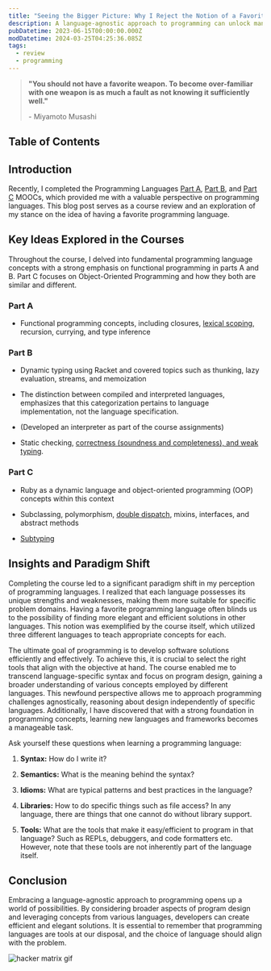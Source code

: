 ```yaml
---
title: "Seeing the Bigger Picture: Why I Reject the Notion of a Favorite Programming Language"
description: A language-agnostic approach to programming can unlock many opportunities. By applying program design principles and concepts from different languages, developers can craft efficient and elegant solutions. It is important to keep in mind that programming languages are tools we can use, and the language choice should match the problem.
pubDatetime: 2023-06-15T00:00:00.000Z
modDatetime: 2024-03-25T04:25:36.085Z
tags:
  - review
  - programming
---
```


> **"You should not have a favorite weapon. To become over-familiar with one weapon is as much a fault as not knowing it sufficiently well."**
>
> \- Miyamoto Musashi

## Table of Contents

## Introduction

Recently, I completed the Programming Languages [Part A](https://www.coursera.org/learn/programming-languages), [Part B](https://www.coursera.org/learn/programming-languages-part-b), and [Part C](https://www.coursera.org/learn/programming-languages-part-c) MOOCs, which provided me with a valuable perspective on programming languages. This blog post serves as a course review and an exploration of my stance on the idea of having a favorite programming language.

## Key Ideas Explored in the Courses

Throughout the course, I delved into fundamental programming language concepts with a strong emphasis on functional programming in parts A and B. Part C focuses on Object-Oriented Programming and how they both are similar and different.

### Part A

- Functional programming concepts, including closures, [lexical scoping](https://hashnode.com/post/clgwfm8mw000c09lfcxqfex2o), recursion, currying, and type inference

### Part B

- Dynamic typing using Racket and covered topics such as thunking, lazy evaluation, streams, and memoization

- The distinction between compiled and interpreted languages, emphasizes that this categorization pertains to language implementation, not the language specification.

- (Developed an interpreter as part of the course assignments)

- Static checking, [correctness (soundness and completeness), and weak typing](https://hashnode.com/post/clh32q50s000208l9gy1bbcnu).

### Part C

- Ruby as a dynamic language and object-oriented programming (OOP) concepts within this context

- Subclassing, polymorphism, [double dispatch](https://hashnode.com/post/clhd1cf9x00000amf0l2v5pe6), mixins, interfaces, and abstract methods

- [Subtyping](https://hashnode.com/post/clhngd6vb000009mp457uht2u)

## Insights and Paradigm Shift

Completing the course led to a significant paradigm shift in my perception of programming languages. I realized that each language possesses its unique strengths and weaknesses, making them more suitable for specific problem domains. Having a favorite programming language often blinds us to the possibility of finding more elegant and efficient solutions in other languages. This notion was exemplified by the course itself, which utilized three different languages to teach appropriate concepts for each.

The ultimate goal of programming is to develop software solutions efficiently and effectively. To achieve this, it is crucial to select the right tools that align with the objective at hand. The course enabled me to transcend language-specific syntax and focus on program design, gaining a broader understanding of various concepts employed by different languages. This newfound perspective allows me to approach programming challenges agnostically, reasoning about design independently of specific languages. Additionally, I have discovered that with a strong foundation in programming concepts, learning new languages and frameworks becomes a manageable task.

Ask yourself these questions when learning a programming language:

1. **Syntax:** How do I write it?

2. **Semantics:** What is the meaning behind the syntax?

3. **Idioms:** What are typical patterns and best practices in the language?

4. **Libraries:** How to do specific things such as file access? In any language, there are things that one cannot do without library support.

5. **Tools:** What are the tools that make it easy/efficient to program in that language? Such as REPLs, debuggers, and code formatters etc. However, note that these tools are not inherently part of the language itself.

## Conclusion

Embracing a language-agnostic approach to programming opens up a world of possibilities. By considering broader aspects of program design and leveraging concepts from various languages, developers can create efficient and elegant solutions. It is essential to remember that programming languages are tools at our disposal, and the choice of language should align with the problem.

![hacker matrix gif](https://media.tenor.com/LQ_hjkLNJDkAAAAC/hacker-matrix.gif)
